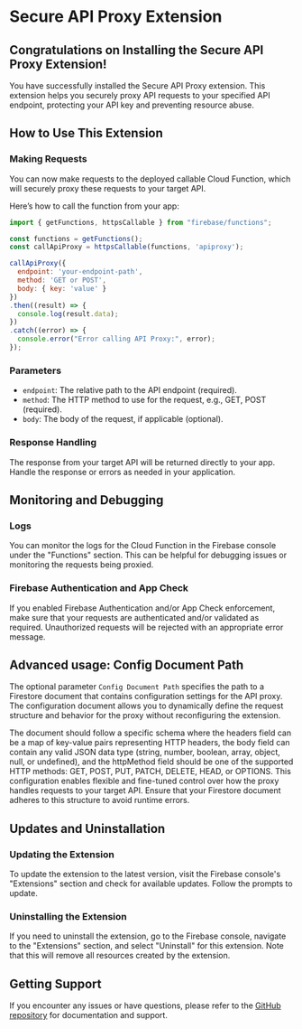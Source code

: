 
# Secure API Proxy Extension

## Congratulations on Installing the Secure API Proxy Extension!

You have successfully installed the Secure API Proxy extension. This extension helps you securely proxy API requests to your specified API endpoint, protecting your API key and preventing resource abuse.

## How to Use This Extension

### Making Requests

You can now make requests to the deployed callable Cloud Function, which will securely proxy these requests to your target API.

Here’s how to call the function from your app:

```javascript
import { getFunctions, httpsCallable } from "firebase/functions";

const functions = getFunctions();
const callApiProxy = httpsCallable(functions, 'apiproxy');

callApiProxy({ 
  endpoint: 'your-endpoint-path', 
  method: 'GET or POST', 
  body: { key: 'value' } 
})
.then((result) => {
  console.log(result.data);
})
.catch((error) => {
  console.error("Error calling API Proxy:", error);
});
```

### Parameters

- `endpoint`: The relative path to the API endpoint (required).
- `method`: The HTTP method to use for the request, e.g., GET, POST (required).
- `body`: The body of the request, if applicable (optional).

### Response Handling

The response from your target API will be returned directly to your app. Handle the response or errors as needed in your application.

## Monitoring and Debugging

### Logs

You can monitor the logs for the Cloud Function in the Firebase console under the "Functions" section. This can be helpful for debugging issues or monitoring the requests being proxied.

### Firebase Authentication and App Check

If you enabled Firebase Authentication and/or App Check enforcement, make sure that your requests are authenticated and/or validated as required. Unauthorized requests will be rejected with an appropriate error message.

## Advanced usage: Config Document Path

The optional parameter `Config Document Path` specifies the path to a Firestore document that contains configuration settings for the API proxy. The configuration document allows you to dynamically define the request structure and behavior for the proxy without reconfiguring the extension.

The document should follow a specific schema where the headers field can be a map of key-value pairs representing HTTP headers, the body field can contain any valid JSON data type (string, number, boolean, array, object, null, or undefined), and the httpMethod field should be one of the supported HTTP methods: GET, POST, PUT, PATCH, DELETE, HEAD, or OPTIONS. This configuration enables flexible and fine-tuned control over how the proxy handles requests to your target API. Ensure that your Firestore document adheres to this structure to avoid runtime errors.

## Updates and Uninstallation

### Updating the Extension

To update the extension to the latest version, visit the Firebase console's "Extensions" section and check for available updates. Follow the prompts to update.

### Uninstalling the Extension

If you need to uninstall the extension, go to the Firebase console, navigate to the "Extensions" section, and select "Uninstall" for this extension. Note that this will remove all resources created by the extension.

## Getting Support

If you encounter any issues or have questions, please refer to the [GitHub repository](https://github.com/cabljac/firebase-extensions/tree/main/extensions/secure-callable-api-proxy) for documentation and support.
